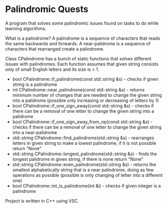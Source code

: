 # Palindromic Quests

A program that solves some palindromic issues found on tasks to do while learning algorithms.

What is a palindrome? A palindrome is a sequence of characters that reads the same backwards and forwards. A near-palidrome is a sequence of characters that rearranged create a palindrome.

Class CPalindrome has a bunch of static functions that solves different issues with palindromes. Each function assumes that given string consists only of small English letters and its size is > 1.

* bool CPalindrome::if_palindrome(const std::string &s) - checks if given string is a palindrome
* int CPalindrome::near_palindrome(const std::string &s) - returns minimum number of changes that are needed to change the given string into a palidrome (possible only increasing or decreasing of letters by 1)
* bool CPalindrome::if_one_sign_away(const std::string &s) - checks if there can be a removal of one letter to change the given string into a palidrome
* bool CPalindrome::if_one_sign_away_from_np(const std::string &s) - checks if there can be a removal of one letter to change the given string into a near-palidrome
* std::string CPalindrome::find_palindrome(std::string &s) - rearranges letters in given string to make a lowest palindrome, if it is not possible return "None"
* std::string CPalindrome::longest_palindrome(std::string &s) - finds the longest palidrome in given string, if there is none return "None"
* std::string CPalindrome::even_palindrome(std::string &s) - returns the smallest alphabetically string that is a near palindrome, doing as few operations as possible (possible is only changing of letter into a different one)
* bool CPalindrome::int_is_palindrome(int &i) - checks if given integer is a palindrome

Project is written in C++ using VSC. 
